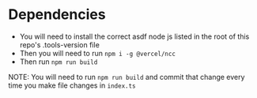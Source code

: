 # Dependencies

* You will need to install the correct asdf node js listed in the root of this repo's .tools-version file
* Then you will need to run `npm i -g @vercel/ncc`
* Then run `npm run build`

NOTE: You will need to run `npm run build` and commit that change every time you make file changes 
in `index.ts`